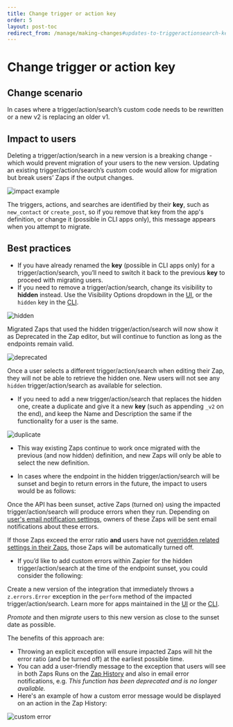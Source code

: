 ```yaml
---
title: Change trigger or action key
order: 5
layout: post-toc
redirect_from: /manage/making-changes#updates-to-triggeractionsearch-keys
---
```


# Change trigger or action key

## Change scenario

In cases where a trigger/action/search’s custom code needs to be rewritten or a new v2 is replacing an older v1.

## Impact to users

Deleting a trigger/action/search in a new version is a breaking change - which would prevent migration of your users to the new version. Updating an existing trigger/action/search’s custom code would allow for migration but break users’ Zaps if the output changes.

![impact example](https://cdn.zappy.app/65326a8f5fff0f9640c0d6fdc59dfa3b.png)

The triggers, actions, and searches are identified by their **key**, such as `new_contact` or `create_post`, so if you remove that key from the app's definition, or change it (possible in CLI apps only), this message appears when you attempt to migrate.

## Best practices

- If you have already renamed the **key** (possible in CLI apps only) for a trigger/action/search, you’ll need to switch it back to the previous **key** to proceed with migrating users.
- If you need to remove a trigger/action/search, change its visibility to **hidden** instead. Use the Visibility Options dropdown in the [UI](https://platform.zapier.com/polling-trigger#1-add-the-trigger-settings), or the `hidden` key in the [CLI](https://github.com/zapier/zapier-platform/blob/main/packages/schema/docs/build/schema.md#basicdisplayschema).

![hidden](https://cdn.zappy.app/73990d8049572347aea87fc304173ecc.png)

Migrated Zaps that used the hidden trigger/action/search will now show it as Deprecated in the Zap editor, but will continue to function as long as the endpoints remain valid.

![deprecated](https://cdn.zappy.app/61a2ac6095433d278bc412c2e59408fc.png)

Once a user selects a different trigger/action/search when editing their Zap, they will not be able to retrieve the hidden one. New users will not see any `hidden` trigger/action/search as available for selection.

- If you need to add a new trigger/action/search that replaces the hidden one, create a duplicate and give it a new **key** (such as appending `_v2` on the end), and keep the Name and Description the same if the functionality for a user is the same.

![duplicate](https://cdn.zappy.app/6231ec2b53271c7d83672f6ed232d0e3.png)

- This way existing Zaps continue to work once migrated with the previous (and now hidden) definition, and new Zaps will only be able to select the new definition.

- In cases where the endpoint in the hidden trigger/action/search will be sunset and begin to return errors in the future, the impact to users would be as follows:

Once the API has been sunset, active Zaps (turned on) using the impacted trigger/action/search will produce errors when they run. Depending on [user's email notification settings](https://help.zapier.com/hc/en-us/articles/8496289225229), owners of these Zaps will be sent email notifications about these errors.

If those Zaps exceed the error ratio **and** users have not [overridden related settings in their Zaps](https://help.zapier.com/hc/en-us/articles/8496037690637-Troubleshoot-errors-in-Zapier#i-want-my-zap-to-continue-running-even-when-there-are-errors--0-6), those Zaps will be automatically turned off.

- If you’d like to add custom errors within Zapier for the hidden trigger/action/search at the time of the endpoint sunset, you could consider the following:

Create a new version of the integration that immediately throws a `z.errors.Error` exception in the `perform` method of the impacted trigger/action/search. Learn more for apps maintained in the [UI](https://platform.zapier.com/manage/making-changes#custom-error-handling-in-the-ui) or the [CLI](https://github.com/zapier/zapier-platform/blob/main/packages/cli/README.md#zerrors).

_Promote_ and then _migrate_ users to this new version as close to the sunset date as possible.

The benefits of this approach are:

- Throwing an explicit exception will ensure impacted Zaps will hit the error ratio (and be turned off) at the earliest possible time.
- You can add a user-friendly message to the exception that users will see in both Zaps Runs on the [Zap History](https://help.zapier.com/hc/en-us/articles/8496291148685-View-and-manage-your-Zap-history) and also in email error notifications, e.g. _This function has been deprecated and is no longer available._
- Here's an example of how a custom error message would be displayed on an action in the Zap History:

![custom error](https://cdn.zappy.app/50807aad2a2e2ecda9044a524dafba8c.png)
